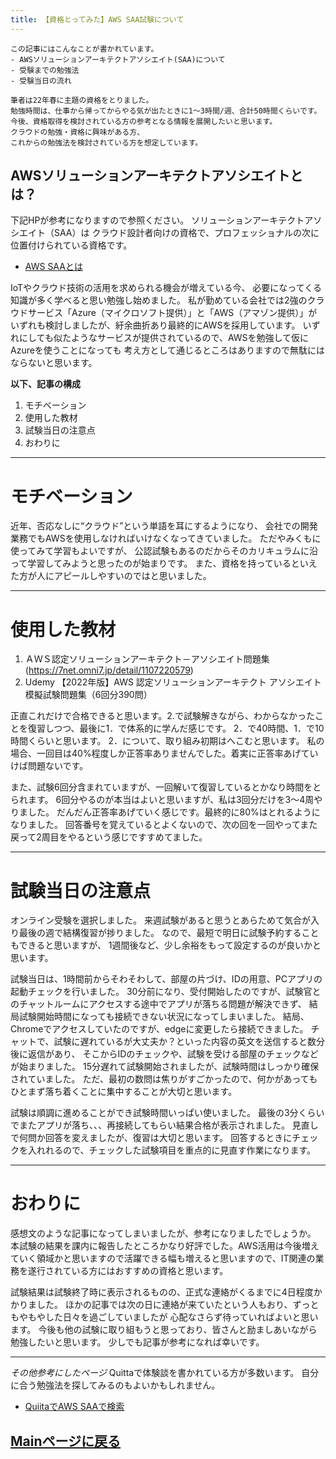 ```yaml
---
title: 【資格とってみた】AWS SAA試験について
---
```

<script async src="https://pagead2.googlesyndication.com/pagead/js/adsbygoogle.js?client=ca-pub-2844921131740253"
     crossorigin="anonymous"></script>




```
この記事にはこんなことが書かれています。
‐ AWSソリューションアーキテクトアソシエイト(SAA)について
‐ 受験までの勉強法
‐ 受験当日の流れ

筆者は22年春に主題の資格をとりました。
勉強時間は、仕事から帰ってからやる気が出たときに1～3時間/週、合計50時間くらいです。
今後、資格取得を検討されている方の参考となる情報を展開したいと思います。
クラウドの勉強・資格に興味がある方、
これからの勉強法を検討されている方を想定しています。

```

## AWSソリューションアーキテクトアソシエイトとは？
下記HPが参考になりますので参照ください。
ソリューションアーキテクトアソシエイト（SAA）は
クラウド設計者向けの資格で、プロフェッショナルの次に位置付けられている資格です。

- [AWS SAAとは](https://aws.taf-jp.com/blog/30988)

IoTやクラウド技術の活用を求められる機会が増えている今、
必要になってくる知識が多く学べると思い勉強し始めました。
私が勤めている会社では2強のクラウドサービス「Azure（マイクロソフト提供）」と「AWS（アマゾン提供）」が
いずれも検討しましたが、紆余曲折あり最終的にAWSを採用しています。
いずれにしても似たようなサービスが提供されているので、AWSを勉強して仮にAzureを使うことになっても
考え方として通じるところはありますので無駄にはならないと思います。


**以下、記事の構成**
1. モチベーション
2. 使用した教材
3. 試験当日の注意点
4. おわりに 

----

# モチベーション
近年、否応なしに“クラウド”という単語を耳にするようになり、
会社での開発業務でもAWSを使用しなければいけなくなってきていました。
ただやみくもに使ってみて学習もよいですが、
公認試験もあるのだからそのカリキュラムに沿って学習してみようと思ったのが始まりです。
また、資格を持っているといえた方が人にアピールしやすいのではと思いました。


----

# 使用した教材
1. ＡＷＳ認定ソリューションアーキテクト－アソシエイト問題集
   (https://7net.omni7.jp/detail/1107220579)
2.  Udemy 【2022年版】AWS 認定ソリューションアーキテクト アソシエイト模擬試験問題集（6回分390問）

正直これだけで合格できると思います。2.で試験解きながら、わからなかったことを復習しつつ、最後に1．で体系的に学んだ感じです。
2．で40時間、1．で10時間くらいと思います。
2．について、取り組み初期はへこむと思います。
私の場合、一回目は40%程度しか正答率ありませんでした。着実に正答率あげていけば問題ないです。

また、試験6回分含まれていますが、一回解いて復習しているとかなり時間をとられます。
6回分やるのが本当はよいと思いますが、私は3回分だけを3～4周やりました。
だんだん正答率あげていく感じです。最終的に80%はとれるようになりました。
回答番号を覚えているとよくないので、次の回を一回やってまた戻って2周目をやるという感じですすめてました。



----

# 試験当日の注意点
オンライン受験を選択しました。
来週試験があると思うとあらためて気合が入り最後の週で結構復習が捗りました。
なので、最短で明日に試験予約することもできると思いますが、
1週間後など、少し余裕をもって設定するのが良いかと思います。

試験当日は、1時間前からそわそわして、部屋の片づけ、IDの用意、PCアプリの起動チェックを行いました。
30分前になり、受付開始したのですが、試験官とのチャットルームにアクセスする途中でアプリが落ちる問題が解決できず、
結局試験開始時間になっても接続できない状況になってしまいました。
結局、Chromeでアクセスしていたのですが、edgeに変更したら接続できました。
チャットで、試験に遅れているが大丈夫か？といった内容の英文を送信すると数分後に返信があり、
そこからIDのチェックや、試験を受ける部屋のチェックなどが始まりました。
15分遅れて試験開始されましたが、試験時間はしっかり確保されていました。
ただ、最初の数問は焦りがすごかったので、何かがあってもひとまず落ち着くことに集中することが大切と思います。

試験は順調に進めることができ試験時間いっぱい使いました。
最後の3分くらいでまたアプリが落ち、、、再接続してもらい結果合格が表示されました。
見直しで何問か回答を変えましたが、復習は大切と思います。
回答するときにチェックを入れれるので、チェックした試験項目を重点的に見直す作業になります。



----

# おわりに
感想文のような記事になってしまいましたが、参考になりましたでしょうか。
本試験の結果を課内に報告したところかなり好評でした。AWS活用は今後増えていく領域かと思いますので活躍できる幅も増えると思いますので、IT関連の業務を遂行されている方にはおすすめの資格と思います。

試験結果は試験終了時に表示されるものの、正式な連絡がくるまでに4日程度かかりました。
ほかの記事では次の日に連絡が来ていたという人もおり、ずっともやもやした日々を過ごしていましたが
心配なさらず待っていればよいと思います。
今後も他の試験に取り組もうと思っており、皆さんと励ましあいながら勉強したいと思います。
少しでも記事が参考になれば幸いです。


----

_その他参考にしたページ_
Quittaで体験談を書かれている方が多数います。
自分に合う勉強法を探してみるのもよいかもしれません。
- [QuiitaでAWS SAAで検索](https://qiita.com/search?sort=&q=AWS+SAA)

## [Mainページに戻る](https://kissshot-skup.github.io/webpage)

